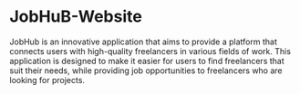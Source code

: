 # JobHuB-Website
JobHub is  an innovative application that aims to provide a platform that connects users with high-quality freelancers in various fields of work. This application is designed to make it easier for users to find freelancers that suit their needs, while providing job opportunities to freelancers who are looking for projects.
